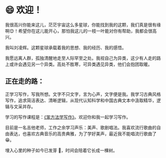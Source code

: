 # 😄 欢迎！

我很高兴你能来这儿，茫茫宇宙这么多星球，你能找到我的这颗，我们真是很有缘啊😊！希望你在这儿能开心，那怕我这儿的一枝一叶能对你有帮助，我都会很高兴。

我叫刘凌辉。这颗星球承载着我的思想、我的经历、我的感悟。

我愿远离人群，孤独清醒地走至人际罕至之处。我视自己为异类，这少有人走的路上或许会遇见另一个异类。高处不胜寒，可异类遇见异类，他们会抱团取暖。

## 正在走的路：

正学习写作，写我所想。文字不只文字，言为心声，文字便是我。我学习古典风格写作，追求简洁表达、清晰逻辑，从现代认知科学和中国古典文本中汲取精华，逻辑与文采并存。

学习的写作课程是：[《笨方法学写作》](https://learnwritingthehardway.cn/)。欢迎你和我一起学习写作。

目前是一名吉他老师，工作之余学习声乐：美声、歌剧唱法。我喜欢流行歌曲的自由表达，也喜欢古典音乐的高贵典雅，为了学好美声，最近我不能唱流行歌曲了😁。

埋入心里的种子如今已发芽 🌱，时间会陪着它长成一棵树。

